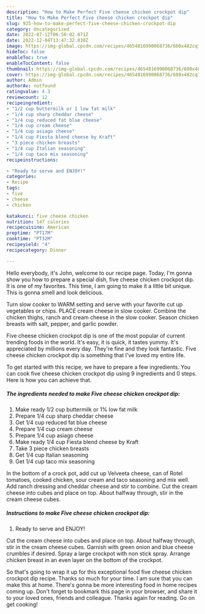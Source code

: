 ```yaml
---
description: "How to Make Perfect Five cheese chicken crockpot dip"
title: "How to Make Perfect Five cheese chicken crockpot dip"
slug: 925-how-to-make-perfect-five-cheese-chicken-crockpot-dip
category: Uncategorized
date: 2022-07-12T06:50:02.071Z
date: 2022-12-04T13:47:32.038Z
image: https://img-global.cpcdn.com/recipes/4654816990068736/680x482cq70/five-cheese-chicken-crockpot-dip-recipe-main-photo.jpg
hideToc: false
enableToc: true
enableTocContent: false
thumbnail: https://img-global.cpcdn.com/recipes/4654816990068736/680x482cq70/five-cheese-chicken-crockpot-dip-recipe-main-photo.jpg
cover: https://img-global.cpcdn.com/recipes/4654816990068736/680x482cq70/five-cheese-chicken-crockpot-dip-recipe-main-photo.jpg
author: Admin
authorAv: notfound
ratingvalue: 4.3
reviewcount: 12
recipeingredient:
- "1/2 cup buttermilk or 1 low fat milk"
- "1/4 cup sharp cheddar cheese"
- "1/4 cup reduced fat blue cheese"
- "1/4 cup cream cheese"
- "1/4 cup asiago cheese"
- "1/4 cup Fiesta blend cheese by Kraft"
- "3 piece chicken breasts"
- "1/4 cup Italian seasoning"
- "1/4 cup taco mix seasoning"
recipeinstructions:

- "Ready to serve and ENJOY!"
categories:
- Recipe
tags:
- five
- cheese
- chicken

katakunci: five cheese chicken 
nutrition: 147 calories
recipecuisine: American
preptime: "PT17M"
cooktime: "PT32M"
recipeyield: "4"
recipecategory: Dinner

---
```



Hello everybody, it's John, welcome to our recipe page. Today, I'm gonna show you how to prepare a special dish, five cheese chicken crockpot dip. It is one of my favorites. This time, I am going to make it a little bit unique. This is gonna smell and look delicious.

Turn slow cooker to WARM setting and serve with your favorite cut up vegetables or chips. PLACE cream cheese in slow cooker. Combine the chicken thighs, ranch and cream cheese in the slow cooker. Season chicken breasts with salt, pepper, and garlic powder.

Five cheese chicken crockpot dip is one of the most popular of current trending foods in the world. It's easy, it is quick, it tastes yummy. It's appreciated by millions every day. They're fine and they look fantastic. Five cheese chicken crockpot dip is something that I've loved my entire life.


To get started with this recipe, we have to prepare a few ingredients. You can cook five cheese chicken crockpot dip using 9 ingredients and 0 steps. Here is how you can achieve that.

<!--inarticleads1-->

##### The ingredients needed to make Five cheese chicken crockpot dip:

1. Make ready 1/2 cup buttermilk or 1% low fat milk
1. Prepare 1/4 cup sharp cheddar cheese
1. Get 1/4 cup reduced fat blue cheese
1. Prepare 1/4 cup cream cheese
1. Prepare 1/4 cup asiago cheese
1. Make ready 1/4 cup Fiesta blend cheese by Kraft
1. Take 3 piece chicken breasts
1. Get 1/4 cup Italian seasoning
1. Get 1/4 cup taco mix seasoning


In the bottom of a crock pot, add cut up Velveeta cheese, can of Rotel tomatoes, cooked chicken, sour cream and taco seasoning and mix well. Add ranch dressing and cheddar cheese and stir to combine. Cut the cream cheese into cubes and place on top. About halfway through, stir in the cream cheese cubes. 

<!--inarticleads2-->

##### Instructions to make Five cheese chicken crockpot dip:


1. Ready to serve and ENJOY!

Cut the cream cheese into cubes and place on top. About halfway through, stir in the cream cheese cubes. Garnish with green onion and blue cheese crumbles if desired. Spray a large crockpot with non stick spray. Arrange chicken breast in an even layer on the bottom of the crockpot. 

So that's going to wrap it up for this exceptional food five cheese chicken crockpot dip recipe. Thanks so much for your time. I am sure that you can make this at home. There's gonna be more interesting food in home recipes coming up. Don't forget to bookmark this page in your browser, and share it to your loved ones, friends and colleague. Thanks again for reading. Go on get cooking!

